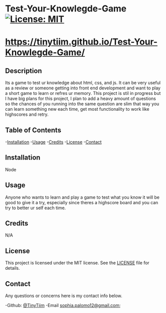 # Test-Your-Knowlegde-Game [![License: MIT](https://img.shields.io/badge/License-MIT-yellow.svg)](https://opensource.org/licenses/MIT)

  # https://tinytiim.github.io/Test-Your-Knowlegde-Game/

  ## Description

  Its a game to test ur knowledge about html, css, and js. It can be very useful as a review or someone getting into front end development and want to play a short game to learn or refres ur memory. This project is stil in progress but I have big plans for this project, I plan to add a heavy amount of questions so the chances of you running into the same question are slim that way you can learn something new each time, get most functionality to work like highscores and retry.

  ## Table of Contents

  -[Installation](#installation)
  -[Usage](#usage)
  -[Credits](#credits)
  -[License](#license)
  -[Contact](#contact)

  ## Installation

  Node
  
  ## Usage
  
  Anyone who wants to learn and play a game to test what you know it will be good to give it a try, especially since theres a highscore board and you can try to better ur self each time.
  
  ## Credits
  
  N/A
  
  ## License
  
  
  This project is licensed under the MIT license. 
  See the [LICENSE](./LICENSE) file for details.

  ## Contact

  Any questions or concerns here is my contact info below.

  -Github: [@TinyTiim](https://github.com/TinyTiim)
  -Email sophia.palomo12@gmail.com;
